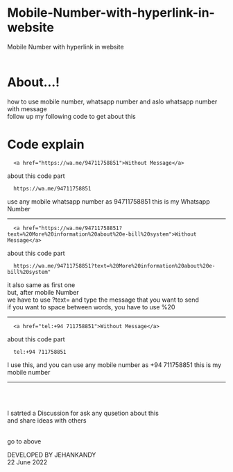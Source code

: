 # Mobile-Number-with-hyperlink-in-website
Mobile Number with hyperlink in website
 <br><br>
 
# About...!

how to use mobile number, whatsapp number and aslo whatsapp number with message<br>
follow up my following code to get about this<br>

# Code explain


      <a href="https://wa.me/94711758851">Without Message</a>

about this code part<br>

      https://wa.me/94711758851

use any mobile whatsapp number as 94711758851 this is my Whatsapp Number


************************************************



      <a href="https://wa.me/94711758851?text=%20More%20information%20about%20e-bill%20system">Without Message</a>
      
about this code part<br>

      https://wa.me/94711758851?text=%20More%20information%20about%20e-bill%20system"
      
it also same as first one <br> but, after mobile Number <br>
we have to use ?text= and type the message that you want to send <br>
if you want to space between words, you have to use %20 


*****************************************************


      <a href="tel:+94 711758851">Without Message</a>
      
about this code part<br>

      tel:+94 711758851
      
I use this, and you can use any mobile number as +94 711758851 this is my mobile number


******************************************************


<br><br>

I satrted a Discussion for ask any qusetion about this <br>
and share ideas with others 
<br><br>

go to above 



DEVELOPED BY JEHANKANDY<br>
22 June 2022

